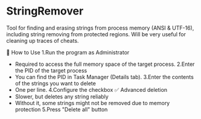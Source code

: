 # StringRemover
Tool for finding and erasing strings from process memory (ANSI &amp; UTF-16), including string removing from protected regions.
Will be very useful for cleaning up traces of cheats.

🧾 How to Use
1.Run the program as Administrator
  - Required to access the full memory space of the target process.
2.Enter the PID of the target process
  - You can find the PID in Task Manager (Details tab).
3.Enter the contents of the strings you want to delete
  - One per line.
4.Configure the checkbox
✅ Advanced deletion
  - Slower, but deletes any string reliably
  - Without it, some strings might not be removed due to memory protection
5.Press "Delete all" button
